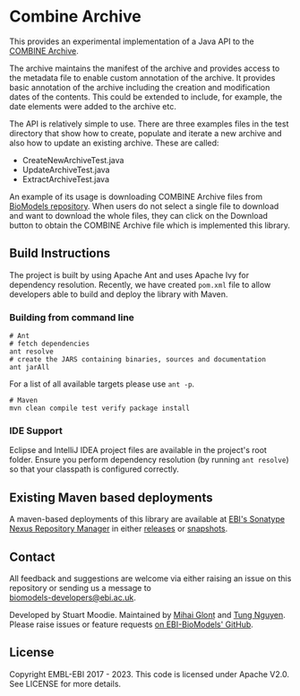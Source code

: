 Combine Archive
===============
This provides an experimental implementation of a Java API to the 
[COMBINE Archive](http://co.mbine.org/documents/archive).

The archive maintains the manifest of the archive and provides access to the metadata file to enable custom annotation
of the archive. It provides basic annotation of the archive including the creation and modification dates of the contents.
This could be extended to include, for example, the date elements were added to the archive etc.

The API is relatively simple to use. There are three examples files in the test directory that show how to create, 
populate and iterate a new archive
and also how to update an existing archive. These are called:

* CreateNewArchiveTest.java
* UpdateArchiveTest.java
* ExtractArchiveTest.java

An example of its usage is downloading COMBINE Archive files from 
[BioModels repository](https://www.ebi.ac.uk/biomodels).
When users do not select a single file to download and want to download the whole files, they can click on the Download 
button to obtain the COMBINE Archive file which is implemented this library. 

Build Instructions
------------------

The project is built by using Apache Ant and uses Apache Ivy for dependency resolution. Recently, we have created 
```pom.xml``` file to allow developers able to build and deploy the library with Maven.

<h3> Building from command line </h3>

    # Ant
    # fetch dependencies
    ant resolve
    # create the JARS containing binaries, sources and documentation
    ant jarAll

For a list of all available targets please use `ant -p`.
 
    # Maven
    mvn clean compile test verify package install

<h3> IDE Support </h3>

Eclipse and IntelliJ IDEA project files are available in the project's root folder.
Ensure you perform dependency resolution (by running `ant resolve`) so that your classpath
is configured correctly.

Existing Maven based deployments
--------------------------------
A maven-based deployments of this library are available at [EBI's
Sonatype Nexus Repository Manager](https://www.ebi.ac.uk/Tools/maven/repos/#browse/welcome) in either [releases](https://www.ebi.ac.uk/Tools/maven/repos/#browse/browse:pst-release:org%2Fmbine%2Fco%2FlibCombineArchive) or [snapshots](https://www.ebi.ac.uk/Tools/maven/repos/#browse/browse:pst-snapshots:org%2Fmbine%2Fco%2FlibCombineArchive).

Contact
--------
All feedback and suggestions are welcome via either raising an issue on this repository or sending us a message to  
[biomodels-developers@ebi.ac.uk](biomodels-developers@ebi.ac.uk).

Developed by Stuart Moodie. Maintained by [Mihai Glonț](https://github.com/mglont) and [Tung Nguyen](https://github.com/ntung). Please raise 
issues or feature
requests [on EBI-BioModels' GitHub](https://github.com/EBI-BioModels/CombineArchive/issues).

License
-------
Copyright EMBL-EBI 2017 - 2023. This code is licensed under Apache V2.0. See LICENSE for more details.
